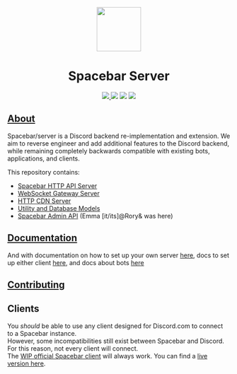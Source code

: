 <p align="center">
  <img width="100" src="https://raw.githubusercontent.com/spacebarchat/spacebarchat/master/branding/png/Spacebar__Icon-Rounded-Subtract.png" />
</p>
<h1 align="center">Spacebar Server</h1>

<p align="center">
  <a href="https://discord.gg/ZrnGQP6p3d">
    <img src="https://img.shields.io/discord/806142446094385153?color=7489d5&logo=discord&logoColor=ffffff" />
  </a>
  <img src="https://img.shields.io/static/v1?label=Status&message=Development&color=blue">
  <a title="Crowdin" target="_blank" href="https://translate.spacebar.chat/"><img src="https://badges.crowdin.net/fosscord/localized.svg"></a>
   <a href="https://opencollective.com/spacebar">
    <img src="https://opencollective.com/spacebar/tiers/badge.svg">
  </a>
</p>

## [About](https://spacebar.chat)

Spacebar/server is a Discord backend re-implementation and extension.
We aim to reverse engineer and add additional features to the Discord backend, while remaining completely backwards compatible with existing bots, applications, and clients.

This repository contains:

- [Spacebar HTTP API Server](/src/api)
- [WebSocket Gateway Server](/src/gateway)
- [HTTP CDN Server](/src/cdn)
- [Utility and Database Models](/src/util)
- [Spacebar Admin API](/extra/admin-api) (Emma [it/its]@Rory& was here)

## [Documentation](https://docs.spacebar.chat)

And with documentation on how to set up your own server [here](https://docs.spacebar.chat/setup/server), docs to set up either client [here](https://docs.spacebar.chat/setup/clients/), and docs about bots [here](https://docs.spacebar.chat/setup/bots/)

## [Contributing](https://docs.spacebar.chat/contributing/)

## Clients

You _should_ be able to use any client designed for Discord.com to connect to a Spacebar instance.  
However, some incompatibilities still exist between Spacebar and Discord. For this reason, not every client will connect.  
The [WIP official Spacebar client](https://github.com/spacebarchat/client) will always work.
You can find a [live version here](https://app.spacebar.chat).
